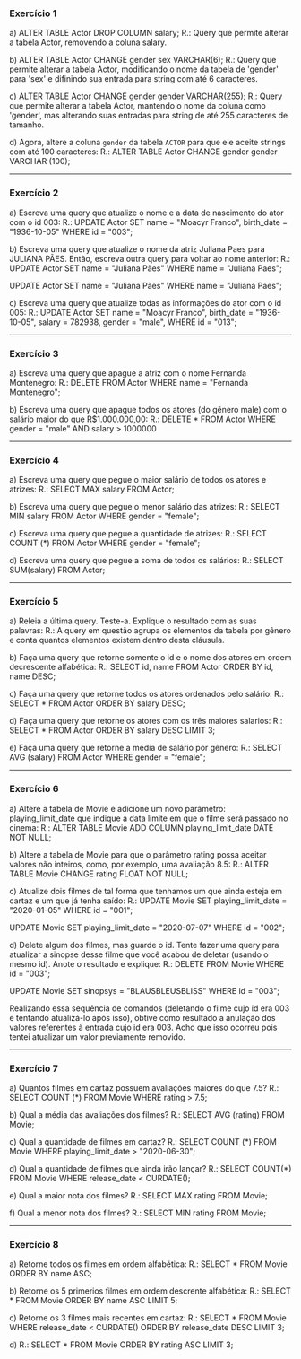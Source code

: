 ### Exercício 1
a) ALTER TABLE Actor DROP COLUMN salary;
R.: Query que permite alterar a tabela Actor, removendo a coluna salary.

b) ALTER TABLE Actor CHANGE gender sex VARCHAR(6);
R.: Query que permite alterar a tabela Actor, modificando o nome da tabela de 'gender' para 'sex' e difinindo sua entrada para string com até 6 caracteres.

c) ALTER TABLE Actor CHANGE gender gender VARCHAR(255);
R.: Query que permite alterar a tabela Actor, mantendo o nome da coluna como 'gender', mas alterando suas entradas para string de até 255 caracteres de tamanho.

d) Agora,  altere a coluna `gender` da tabela `ACTOR` para que ele aceite strings com até 100 caracteres:
R.:
ALTER TABLE Actor CHANGE gender gender VARCHAR (100);

---------------------------------------------------------------------------------

### Exercício 2
a) Escreva uma query que atualize o nome e a data de nascimento do ator com o id 003:
R.:
UPDATE Actor
SET name = "Moacyr Franco", birth_date = "1936-10-05"
WHERE id = "003";

b) Escreva uma query que atualize o nome da atriz Juliana Paes para JULIANA PÃES. Então, escreva outra query para voltar ao nome anterior:
R.:
UPDATE Actor
SET name = "Juliana Pães"
WHERE name = "Juliana Paes";

UPDATE Actor
SET name = "Juliana Pães"
WHERE name = "Juliana Paes";


c)  Escreva uma query que atualize todas as informações do ator com o id 005:
R.:
UPDATE Actor
SET 
name = "Moacyr Franco", 
birth_date = "1936-10-05",
salary = 782938,
gender = "male",
WHERE id = "013";

---------------------------------------------------------------------------------

### Exercício 3
a) Escreva uma query que apague a atriz com o nome Fernanda Montenegro:
R.:
DELETE FROM Actor 
WHERE name = "Fernanda Montenegro";

b) Escreva uma query que apague todos os atores (do gênero male) com o salário maior do que R$1.000.000,00:
R.:
DELETE * FROM Actor
WHERE gender = "male" AND salary > 1000000

---------------------------------------------------------------------------------

### Exercício 4
a) Escreva uma query que pegue o maior salário de todos os atores e atrizes:
R.:
SELECT MAX salary FROM Actor;

b) Escreva uma query que pegue o menor salário das atrizes:
R.:
SELECT MIN salary FROM Actor
WHERE gender = "female";

c) Escreva uma query que pegue a quantidade de atrizes:
R.:
SELECT COUNT (*) FROM Actor
WHERE gender = "female";

d) Escreva uma query que pegue a soma de todos os salários:
R.:
SELECT SUM(salary) FROM Actor;

---------------------------------------------------------------------------------

### Exercício 5
a) Releia a última query. Teste-a. Explique o resultado com as suas palavras:
R.:  A query em questão agrupa os elementos da tabela por gênero e conta quantos elementos existem dentro desta cláusula.

b) Faça uma query que retorne somente o id e o nome dos atores em ordem decrescente alfabética:
R.: 
SELECT id, name FROM Actor 
ORDER BY id, name DESC;

c) Faça uma query que retorne todos os atores ordenados pelo salário:
R.:
SELECT * FROM Actor
ORDER BY salary DESC;

d) Faça uma query que retorne os atores com os três maiores salarios:
R.:
SELECT * FROM Actor
ORDER BY salary DESC
LIMIT 3;

e) Faça uma query que retorne a média de salário por gênero:
R.:
SELECT AVG (salary) FROM Actor
WHERE gender = "female";

---------------------------------------------------------------------------------

### Exercício 6
a) Altere a tabela de Movie e adicione um novo parâmetro: playing_limit_date que indique a data limite em que o filme será passado no cinema:
R.: 
ALTER TABLE Movie 
ADD COLUMN playing_limit_date DATE NOT NULL;

b) Altere a tabela de Movie para que o parâmetro rating possa aceitar valores não inteiros, como, por exemplo, uma avaliação 8.5:
R.:
ALTER TABLE Movie 
CHANGE rating FLOAT NOT NULL;

c) Atualize dois filmes de tal forma que tenhamos um que ainda esteja em cartaz e um que já tenha saído:
R.:
UPDATE Movie
SET playing_limit_date = "2020-01-05"
WHERE id = "001";

UPDATE Movie
SET playing_limit_date = "2020-07-07"
WHERE id = "002";

d) Delete algum dos filmes, mas guarde o id. Tente fazer uma query para atualizar a sinopse desse filme que você acabou de deletar (usando o mesmo id). Anote o resultado e explique:
R.:
DELETE FROM Movie 
WHERE id = "003";

UPDATE Movie
SET sinopsys = "BLAUSBLEUSBLISS"
WHERE id = "003";

Realizando essa sequência de comandos (deletando o filme cujo id era 003 e tentando atualizá-lo após isso), obtive como resultado a anulação dos valores referentes à entrada cujo id era 003. Acho que isso ocorreu pois tentei atualizar um valor previamente removido.

---------------------------------------------------------------------------------

### Exercício 7
a) Quantos filmes em cartaz possuem avaliações maiores do que 7.5?
R.:
SELECT COUNT (*) FROM Movie
WHERE rating > 7.5;

b) Qual a média das avaliações dos filmes?
R.:
SELECT AVG (rating) FROM Movie;

c) Qual a quantidade de filmes em cartaz?
R.:
SELECT COUNT (*) FROM Movie
WHERE playing_limit_date > "2020-06-30";

d) Qual a quantidade de filmes que ainda irão lançar?
R.:
SELECT COUNT(*) 
FROM Movie
WHERE release_date < CURDATE();

e) Qual a maior nota dos filmes?
R.: 
SELECT MAX rating FROM Movie;

f) Qual a menor nota dos filmes?
R.:
SELECT MIN rating FROM Movie;

---------------------------------------------------------------------------------

### Exercício 8
a) Retorne todos os filmes em ordem alfabética:
R.:
SELECT * FROM Movie 
ORDER BY name ASC;

b) Retorne os 5 primerios filmes em ordem descrente alfabética:
R.:
SELECT * FROM Movie
ORDER BY name ASC
LIMIT 5;

c) Retorne os 3 filmes mais recentes em cartaz:
R.:
SELECT * FROM Movie
WHERE release_date < CURDATE()
ORDER BY release_date DESC
LIMIT 3;

d) 
R.:
SELECT * FROM Movie
ORDER BY rating ASC
LIMIT 3;











